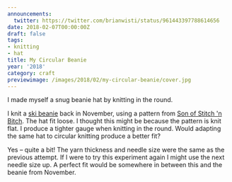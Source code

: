```yaml
---
announcements:
  twitter: https://twitter.com/brianwisti/status/961443397788614656
date: 2018-02-07T00:00:00Z
draft: false
tags:
- knitting
- hat
title: My Circular Beanie
year: '2018'
category: craft
previewimage: /images/2018/02/my-circular-beanie/cover.jpg
---
```


I made myself a snug beanie hat by knitting in the round.
<!-- TEASER_END -->

I knit a [ski beanie][] back in November, using a pattern from [Son of Stitch 'n Bitch][]. The hat fit loose.
I thought this might be because the pattern is knit flat. I produce a tighter gauge when knitting in the
round. Would adapting the same hat to circular knitting produce a better fit?

Yes – quite a bit! The yarn thickness and needle size were the same as the previous attempt. If I were to try
this experiment again I might use the next needle size up. A perfect fit would be somewhere in between this
and the beanie from November.

[ski beanie]: /2017/11/19/my-ski-beanie
[Son of Stitch 'n Bitch]: https://www.goodreads.com/book/show/170305.Son_of_Stitch_n_Bitch


